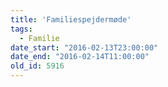 ```yaml
---
title: 'Familiespejdermøde'
tags:
  - Familie
date_start: "2016-02-13T23:00:00"
date_end: "2016-02-14T11:00:00"
old_id: 5916
---
```

